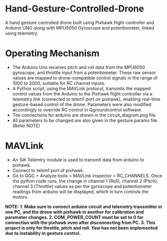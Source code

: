 # Hand-Gesture-Controlled-Drone
A hand gesture controlled drone built using Pixhawk flight controller and Arduino UNO along with MPU6050 Gyroscope and potentiometer, linked using telemetry.

# Operating Mechanism
- The Arduino Uno receives pitch and roll data from the MPU6050 gyroscope, and throttle input from a potentiometer. These raw sensor values are mapped to drone-compatible control signals in the range of 1000 to 2000, suitable for RC channel inputs.
- A Python script, using the MAVLink protocol, transmits the mapped control values from the Arduino to the Pixhawk flight controller via a telemetry link (connected to telem1 port on pixhawk), enabling real-time gesture-based control of the drone. Parameters were also modified accordingly to override RC control in Qgroundcontrol software.
- The connections for arduino are shown in the circuit_diagram.png file.
- All parameters to be changed are also given in the gesture.params file. (Refer NOTE)

# MAVLink
- An SiK Telemtry module is used to transmit data from arduino to pixhawk.
- Connect to telem1 port of pixhawk.
- Go to QGC > Analyze tools > MAVLink inspector > RC_CHANNELS. Once the python code runs, the change in channel 1 (Roll), channel 2 (Pitch), channel 3 (Throttle) values as per the gyroscope and potentiometer readings from arduino will be displayed, which in turn controls the motors.

**NOTE:** 
**1. Make sure to connect arduino circuit and telemetry transmitter in one PC, and the drone with pixhawk in another for calibration and parameter changes.
2. COM_POWER_COUNT must be set to 0 for connection with the pixhawk even after disconnecting from PC.
3. This project is only for throttle, pitch and roll. Yaw has not been implemented due to instability in gesture control.**
